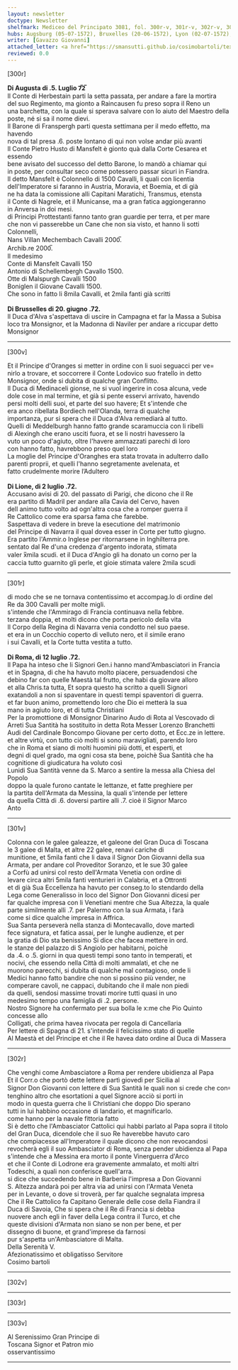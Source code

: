 ```yaml
---
layout: newsletter
doctype: Newsletter
shelfmark: Mediceo del Principato 3081, fol. 300r-v, 301r-v, 302r-v, 303r-v
hubs: Augsburg (05-07-1572), Bruxelles (20-06-1572), Lyon (02-07-1572), Roma (12-07-1572)
writer: [Gavazzo Giovanni]
attached_letter: <a href="https://smansutti.github.io/cosimobartoli/texts/2981_040,2981_041/">2981_040,2981_041</a>
reviewed: 0.0
---
```


[300r]  
  
  
<strong>Di Augusta di .5. Luglio 7̅2̅</strong>  
Il Conte di Herbestain parti la setta passata, per andare a fare la mortira  
del suo Regimento, ma gionto a Raincausen fu preso sopra il Reno un  
una barchetta, con la quale si sperava salvare con lo aiuto del Maestro della  
poste, né si sa il nome dievi.  
Il Barone di Franspergh parti questa settimana per il medo effetto, ma havendo  
nova di tal presa .6. poste lontano di qui non volse andar più avanti  
Il Conte Pietro Husto di Mansfelt è gionto quà dalla Corte Cesarea et essendo  
bene avisato del successo del detto Barone, lo mandò a chiamar qui  
in poste, per consultar seco come potessero passar sicuri in Fiandra.  
Il detto Mansfelt è Colonnello di 1500 Cavalli, li quali con licentia  
dell'Imperatore si faranno in Austria, Moravia, et Boemia, et di già  
ne ha data la comissione alli Capitani Maratichi, Transmus, etensta  
il Conte di Nagrele, et il Municanse, ma a gran fatica aggiongeranno  
in Anversa in doi mesi.  
di Principi Prottestanti fanno tanto gran guardie per terra, et per mare  
che non vi passerebbe un Cane che non sia visto, et hanno li sotti Colonnelli,  
Nans Villan Mechembach Cavalli 2000̅.  
Archib.re 2000̅.  
Il medesimo  
Conte di Mansfelt Cavalli 150  
Antonio di Schellembergh Cavallo 1500.  
Otte di Malspurgh Cavalli 1500  
Boniglen il Giovane Cavalli 1500.  
Che sono in fatto li 8mila Cavalli, et 2mila fanti già scritti  
<br/><strong>Di Brusselles di 20. giugno .72.</strong>  
Il Duca d'Alva s'aspettava di uscire in Campagna et far la Massa a Subisa  
loco tra Monsignor, et la Madonna di Naviler per andare a riccupar detto Monsignor  
  
---  

[300v]  
  
  
Et il Principe d'Oranges si metter in ordine con li suoi seguacci per ve=  
nirlo a trovare, et soccorrere il Conte Lodovico suo fratello in detto  
Monsignor, onde si dubita di qualche gran Conflitto.  
Il Duca di Medinaceli gionse, ne si vuol ingerire in cosa alcuna, vede  
dole cose in mal termine, et già si pente esservi arrivato, havendo  
persi molti delli suoi, et parte del suo havere; Et s'intende che  
era anco ribellata Bordiech nell'Olanda, terra di qualche  
importanza, pur si spera che il Duca d'Alva remediarà al tutto.  
Quelli di Meddelburgh hanno fatto grande scaramuccia con li ribelli  
di Alexingh che erano usciti fuora, et se li nostri havessero la  
vuto un poco d'agiuto, oltre l'havere ammazzati parechi di loro  
con hanno fatto, havrebbono preso quel loro  
La moglie del Principe d'Oranghes era stata trovata in adulterro dallo  
parenti proprii, et quelli l'hanno segretamente avelenata, et  
fatto crudelmente morire l’Adultero  
<br/><strong>Di Lione, di 2 luglio .72.</strong>  
Accusano avisi di 20. del passato di Parigi, che dicono che il Re  
era partito di Madril per andare alla Cavia del Cervo, haven  
dell animo tutto volto ad ogn'altra cosa che a romper guerra il  
Re Cattolico come era sparsa fama che farebbe.  
Saspettava di vedere in breve la esecutione del matrimonio  
del Principe di Navarra il qual dovea esser in Corte per tutto giugno.  
Era partito l'Ammir.o Inglese per ritornarsene in Inghilterra pre.  
sentato dal Re d'una credenza d'argento indorata, stimata  
valer x̅mila scudi. et il Duca d'Angio gli ha donato un corno per la  
caccia tutto guarnito gli perle, et gioie stimata valere 2mila scudi  
  
---  

[301r]  
  
  
di modo che se ne tornava contentissimo et accompag.lo di ordine del  
Re da 300 Cavalli per molte migli.  
s'intende che l'Ammirago di Francia continuava nella febbre.  
terzana doppia, et molti dicono che porta pericolo della vita  
Il Corpo della Regina di Navarra venia condotto nel suo paese.  
et era in un Cocchio coperto di velluto nero, et il simile erano  
i sui Cavalli, et la Corte tutta vestita a tutto.  
<br/><strong>Di Roma, di 12 luglio .72.</strong>  
Il Papa ha inteso che li Signori Gen.i hanno mand'Ambasciatori in Francia  
et in Spagna, di che ha havuto molto piacere, persuadendosi che  
debino far con quelle Maestà tal frutto, che habi da giovare alloro  
et alla Chris.ta tutta, Et sopra questo ha scritto a quelli Signori  
exatandoli a non si spaventare in questi tempi spaventori di guerra.  
et far buon animo, promettendo loro che Dio ei metterà la sua  
mano in agiuto loro, et di tutta Christiani  
Per la promottione di Monsignor Dinarino Audo di Rota al Vescovado di  
Arreti Sua Santità ha sostituito in detta Rota Messer Lorenzo Branchetti  
Audi del Cardinale Boncompo Giovane per certo dotto, et Ecc.ze in lettere.  
et altre virtù, con tutto ciò molti si sono maravigliati, parendo loro  
che in Roma et siano di molti huomini più dotti, et esperti, et  
degni di quel grado, ma ogni cosa sta bene, poichè Sua Santità che ha  
cognitione di giudicatura ha voluto così  
Lunidi Sua Santità venne da S. Marco a sentire la messa alla Chiesa del Popolo  
doppo la quale furono cantate le lettanze, et fatte preghiere per  
la partita dell'Armata da Messina, la quali s'intende per lettere  
da quella Città di .6. doversi partire alli .7. cioè il Signor Marco  
Anto  
  
---  

[301v]  
  
  
Colonna con le galee galeazze, et galeone del Gran Duca di Toscana  
le 3 galee di Malta, et altre 22 galee, renavi cariche di  
munitione, et 5mila fanti che li dava il Signor Don Giovanni della sua  
Armata, per andare col Proveditor Soranzo, et le sue 30 galee  
a Corfù ad unirsi col resto dell'Armata Venetia con ordine di  
levare circa altri 5mila fanti venturieri in Calabria, et a Ottronti  
et di già Sua Eccellenza ha havuto per conseg.to lo stendardo della  
Lega come Generalisso in loco del Signor Don Giovanni dicesi per  
far qualche impresa con li Venetiani mentre che Sua Altezza, la quale  
parte similmente alli .7. per Palermo con la sua Armata, i farà  
come si dice qualche impresa in Affrica.  
Sua Santa perseverà nella stanza di Montecavallo, dove martedì  
fece signatura, et fatica assai, per le lunghe audienze, et per  
la gratia di Dio sta benissimo Si dice che facea mettere in ord.  
le stanze del palazzo di S Angiolo per habitarni, poichè  
da .4. o .5. giorni in qua questi tempi sono tanto in temperati, et  
nocivi, che essendo nella Città di molti ammalati, et che ne  
muorono parecchi, si dubita di qualche mal contagioso, onde li  
Medici hanno fatto bandire che non si possino più vender, ne  
comperare cavoli, ne cappaci, dubitando che il male non piedi  
da quelli, sendosi massime trovati morire tutti quasi in uno  
medesimo tempo una famiglia di .2. persone.  
Nostro Signore ha confermato per sua bolla le x:me che Pio Quinto concesse allo  
Colligati, che prima havea rivocata per regola di Cancellaria  
Per lettere di Spagna di 21. s'intende il felicissimo stato di quelle  
Al Maestà et del Principe et che il Re havea dato ordine al Duca di Massera  
  
---  

[302r]  
  
  
Che venghi come Ambasciatore a Roma per rendere ubidienza al Papa  
Et il Corr.o che portò dette lettere partì giovedì per Sicilia al  
Signor Don Giovanni con lettere di Sua Santità le quali non si crede che con꞊  
tenghino altro che esortationi a quel Signore acciò si porti in  
modo in questa guerra che li Christiani che doppo Dio sperano  
tutti in lui habbino occasione di landario, et magnificarlo.  
come hanno per la navale fittoria fatto  
Si è detto che l'Ambasciator Cattolici qui habbi parlato al Papa sopra il titolo  
del Gran Duca, dicendole che il suo Re haverebbe havuto caro  
che compiacesse all'Imperatore il quale dicono che non revocandosi  
revocherà egli il suo Ambasciator di Roma, senza pender ubidienza al Papa  
s'intende che a Messina era morto il ponte Vinerguerra d'Arco  
et che il Conte di Lodrone era gravemente ammalato, et molti altri  
Todeschi, a quali non conferisce quell'arra.  
si dice che succedendo bene in Barberia l'impresa a Don Giovanni  
S. Altezza andarà poi per altra via ad unirsi con l'Armata Veneta  
per in Levante, o dove si troverà, per far qualche segnalata impresa  
Che il Re Cattolico fa Capitano Generale delle cose della Fiandra il  
Duca di Savoia, Che si spera che il Re di Francia si debba  
nuovere anch egli in faver della Lega contra il Turco, et che  
queste divisioni d'Armata non siano se non per bene, et per  
dissegno di buone, et grand'imprese da farnosi  
pur s'aspetta un'Ambasciatore di Malta.  
Della Serenità V.  
Afezionatissimo et obligatisso Servitore  
Cosimo bartoli  
  
---  

[302v]  
  
  
  
---  

[303r]  
  
  
  
---  

[303v]  
  
  
Al Serenissimo Gran Principe di  
Toscana Signor et Patron mio  
osservantissimo  
  
---  

